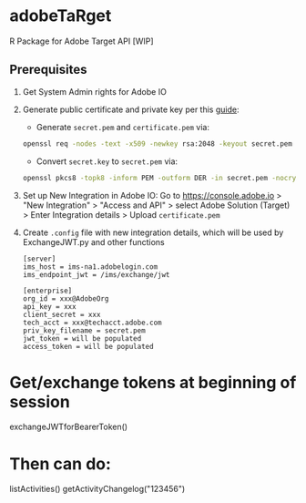 # adobeTaRget
R Package for Adobe Target API [WIP]

## Prerequisites
1. Get System Admin rights for Adobe IO

1. Generate public certificate and private key per this [guide](https://helpx.adobe.com/in/marketing-cloud-core/kb/adobe-io-authentication-step-by-step.html):
    - Generate `secret.pem` and `certificate.pem` via:         
    ```bash
    openssl req -nodes -text -x509 -newkey rsa:2048 -keyout secret.pem -out certificate.pem -days 356
    ```

    - Convert `secret.key` to `secret.pem` via: 

    ```bash
    openssl pkcs8 -topk8 -inform PEM -outform DER -in secret.pem -nocrypt > secret.key
    ```
1. Set up New Integration in Adobe IO: Go to https://console.adobe.io > "New Integration" > "Access and API" > select Adobe Solution (Target) > Enter Integration details > Upload `certificate.pem`

1. Create `.config` file with new integration details, which will be used by ExchangeJWT.py and other functions

    ```
    [server]
    ims_host = ims-na1.adobelogin.com
    ims_endpoint_jwt = /ims/exchange/jwt

    [enterprise]
    org_id = xxx@AdobeOrg
    api_key = xxx
    client_secret = xxx
    tech_acct = xxx@techacct.adobe.com
    priv_key_filename = secret.pem
    jwt_token = will be populated
    access_token = will be populated
    ```
    
# Get/exchange tokens at beginning of session
exchangeJWTforBearerToken()

# Then can do:
listActivities()
getActivityChangelog("123456")
```
